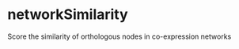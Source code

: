 networkSimilarity
=================

Score the similarity of orthologous nodes in co-expression networks
